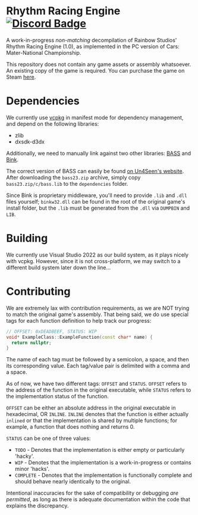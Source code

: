 # Rhythm Racing Engine [![Discord Badge]][discord]

[Discord Badge]: https://img.shields.io/discord/1328433046105362546?color=%237289DA&logo=discord&logoColor=%23FFFFFF
[discord]: https://discord.gg/VW3Ud4zWcm

A work-in-progress *non-matching* decompilation of Rainbow Studios' Rhythm Racing Engine (1.0), as implemented in the PC version of Cars: Mater-National Championship.

This repository does not contain any game assets or assembly whatsoever. An existing copy of the game is required. You can purchase the game on Steam [here](https://store.steampowered.com/app/332260/).

# Dependencies

We currently use [vcpkg](https://vcpkg.io) in manifest mode for dependency management, and depend on the following libraries:
 - zlib
 - dxsdk-d3dx

Additionally, we need to manually link against two other libraries: [BASS](https://www.un4seen.com/bass.html) and [Bink](https://www.radgametools.com/bnkmain.htm).

The correct version of BASS can easily be found [on Un4Seen's website](https://www.un4seen.com/files/bass23.zip). After downloading the `bass23.zip` archive, simply copy `bass23.zip/c/bass.lib` to the `dependencies` folder.

Since Bink is proprietary middleware, you'll need to provide `.lib` and `.dll` files yourself; `binkw32.dll` can be found in the root of the original game's install folder, but the `.lib` must be generated from the `.dll` via `DUMPBIN` and `LIB`.

# Building

We currently use Visual Studio 2022 as our build system, as it plays nicely with vcpkg. However, since it is not cross-platform, we may switch to a different build system later down the line...

# Contributing

We are extremely lax with contribution requirements, as we are NOT trying to match the original game's assembly. That being said, we do use special tags for each function definition to help track our progress:

```c++
// OFFSET: 0xDEADBEEF, STATUS: WIP
void* ExampleClass::ExampleFunction(const char* name) {
  return nullptr;
}
```
The name of each tag must be followed by a semicolon, a space, and then its corresponding value. Each tag/value pair is delimited with a comma and a space.

As of now, we have two different tags: `OFFSET` and `STATUS`. `OFFSET` refers to the address of the function in the original executable, while `STATUS` refers to the implementation status of the function.

`OFFSET` can be either an absolute address in the original executable in hexadecimal, OR `INLINE`. `INLINE` denotes that the function is either actually `inlined` or that the implementation is shared by multiple functions; for example, a function that does nothing and returns 0. 

`STATUS` can be one of three values:
- `TODO` - Denotes that the implementation is either empty or particularly 'hacky'.
- `WIP` - Denotes that the implementation is a work-in-progress or contains minor 'hacks'.
- `COMPLETE` - Denotes that the implementation is functionally complete and should behave nearly identically to the original.

Intentional inaccuracies for the sake of compatibility or debugging *are permitted*, as long as there is adequate documentation within the code that explains the discrepancy.
